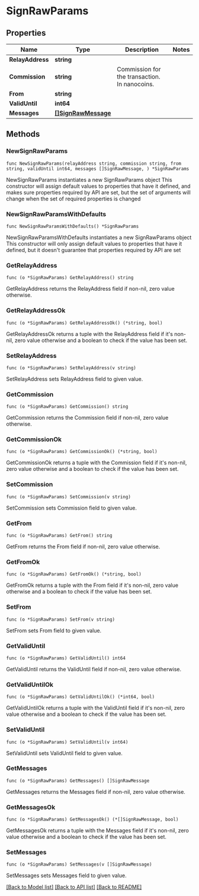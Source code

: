 # SignRawParams

## Properties

Name | Type | Description | Notes
------------ | ------------- | ------------- | -------------
**RelayAddress** | **string** |  | 
**Commission** | **string** | Commission for the transaction. In nanocoins. | 
**From** | **string** |  | 
**ValidUntil** | **int64** |  | 
**Messages** | [**[]SignRawMessage**](SignRawMessage.md) |  | 

## Methods

### NewSignRawParams

`func NewSignRawParams(relayAddress string, commission string, from string, validUntil int64, messages []SignRawMessage, ) *SignRawParams`

NewSignRawParams instantiates a new SignRawParams object
This constructor will assign default values to properties that have it defined,
and makes sure properties required by API are set, but the set of arguments
will change when the set of required properties is changed

### NewSignRawParamsWithDefaults

`func NewSignRawParamsWithDefaults() *SignRawParams`

NewSignRawParamsWithDefaults instantiates a new SignRawParams object
This constructor will only assign default values to properties that have it defined,
but it doesn't guarantee that properties required by API are set

### GetRelayAddress

`func (o *SignRawParams) GetRelayAddress() string`

GetRelayAddress returns the RelayAddress field if non-nil, zero value otherwise.

### GetRelayAddressOk

`func (o *SignRawParams) GetRelayAddressOk() (*string, bool)`

GetRelayAddressOk returns a tuple with the RelayAddress field if it's non-nil, zero value otherwise
and a boolean to check if the value has been set.

### SetRelayAddress

`func (o *SignRawParams) SetRelayAddress(v string)`

SetRelayAddress sets RelayAddress field to given value.


### GetCommission

`func (o *SignRawParams) GetCommission() string`

GetCommission returns the Commission field if non-nil, zero value otherwise.

### GetCommissionOk

`func (o *SignRawParams) GetCommissionOk() (*string, bool)`

GetCommissionOk returns a tuple with the Commission field if it's non-nil, zero value otherwise
and a boolean to check if the value has been set.

### SetCommission

`func (o *SignRawParams) SetCommission(v string)`

SetCommission sets Commission field to given value.


### GetFrom

`func (o *SignRawParams) GetFrom() string`

GetFrom returns the From field if non-nil, zero value otherwise.

### GetFromOk

`func (o *SignRawParams) GetFromOk() (*string, bool)`

GetFromOk returns a tuple with the From field if it's non-nil, zero value otherwise
and a boolean to check if the value has been set.

### SetFrom

`func (o *SignRawParams) SetFrom(v string)`

SetFrom sets From field to given value.


### GetValidUntil

`func (o *SignRawParams) GetValidUntil() int64`

GetValidUntil returns the ValidUntil field if non-nil, zero value otherwise.

### GetValidUntilOk

`func (o *SignRawParams) GetValidUntilOk() (*int64, bool)`

GetValidUntilOk returns a tuple with the ValidUntil field if it's non-nil, zero value otherwise
and a boolean to check if the value has been set.

### SetValidUntil

`func (o *SignRawParams) SetValidUntil(v int64)`

SetValidUntil sets ValidUntil field to given value.


### GetMessages

`func (o *SignRawParams) GetMessages() []SignRawMessage`

GetMessages returns the Messages field if non-nil, zero value otherwise.

### GetMessagesOk

`func (o *SignRawParams) GetMessagesOk() (*[]SignRawMessage, bool)`

GetMessagesOk returns a tuple with the Messages field if it's non-nil, zero value otherwise
and a boolean to check if the value has been set.

### SetMessages

`func (o *SignRawParams) SetMessages(v []SignRawMessage)`

SetMessages sets Messages field to given value.



[[Back to Model list]](../README.md#documentation-for-models) [[Back to API list]](../README.md#documentation-for-api-endpoints) [[Back to README]](../README.md)


